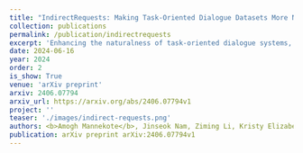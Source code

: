 ```yaml
---
title: "IndirectRequests: Making Task-Oriented Dialogue Datasets More Natural by Synthetically Generating Indirect User Requests"
collection: publications
permalink: /publication/indirectrequests
excerpt: 'Enhancing the naturalness of task-oriented dialogue systems, IndirectRequests introduces a dataset of Indirect User Requests (IURs) generated using large language models. This dataset bridges the gap between machine-generated and human-like conversations, providing a robust testbed for advancing natural language understanding and dialogue state tracking.'
date: 2024-06-16
year: 2024
order: 2
is_show: True
venue: 'arXiv preprint'
arxiv: 2406.07794
arxiv_url: https://arxiv.org/abs/2406.07794v1
project: ''
teaser: './images/indirect-requests.png'
authors: <b>Amogh Mannekote</b>, Jinseok Nam, Ziming Li, Kristy Elizabeth Boyer, Bonnie J. Dorr
publication: arXiv preprint arXiv:2406.07794v1
---
```

